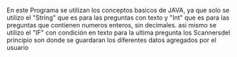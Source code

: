 En este Programa se utilizan los conceptos basicos de JAVA, ya que solo se utilizo el "String" que es para las preguntas con texto y "Int" que es para las preguntas que contienen numeros enteros, sin decimales.
asi mismo se utilizo el "IF" con condición en texto para la ultima pregunta
los Scannersdel principio son donde se guardaran los diferentes datos agregados por el usuario
